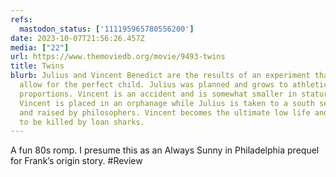 ```yaml
---
refs:
  mastodon_status: ['111195965780556200']
date: 2023-10-07T21:56:26.457Z
media: ["22"]
url: https://www.themoviedb.org/movie/9493-twins
title: Twins
blurb: Julius and Vincent Benedict are the results of an experiment that would
  allow for the perfect child. Julius was planned and grows to athletic
  proportions. Vincent is an accident and is somewhat smaller in stature.
  Vincent is placed in an orphanage while Julius is taken to a south seas island
  and raised by philosophers. Vincent becomes the ultimate low life and is about
  to be killed by loan sharks.
---
```


A fun 80s romp. I presume this as an Always Sunny in Philadelphia prequel for Frank’s origin story. #Review
